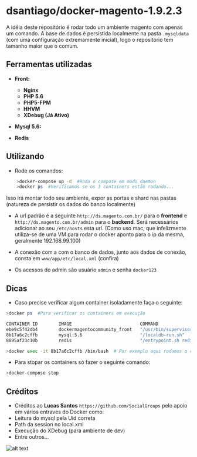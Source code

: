 # dsantiago/docker-magento-1.9.2.3

A idéia deste repositório é rodar todo um ambiente magento com apenas um comando. A base de dados é persistida localmente na pasta `.mysqldata` (com uma configuração extremamente inicial), logo o repositório tem tamanho maior que o comum.


## Ferramentas utilizadas
* **Front:** 
  * **Nginx** 
  * **PHP 5.6**
  * **PHP5-FPM**
  * **HHVM**
  * **XDebug (Já Ativo)**

* **Mysql 5.6:**

* **Redis**


## Utilizando
* Rode os comandos:
```bash
    >docker-compose up -d  #Roda o compose em modo daemon
    >docker ps  #Verificamos se os 3 containers estão rodando...
```
Isso irá montar todo seu ambiente, expor as portas e shard nas pastas (natureza de persistir os dados do banco localmente)

* A url padrão é a seguinte `http://ds.magento.com.br/` para o **frontend** e `http://ds.magento.com.br/admin` para o **backend**. Será necessários adicionar ao seu `/etc/hosts` esta url. (Como uso mac, que infelizmente utiliza-se de uma VM para rodar o docker aponto para o ip da mesma, geralmente 192.168.99.100)

* A conexão com a com o banco de dados, junto aos dados de conexão, consta em `www/app/etc/local.xml` (confira)

* Os acessos do admin são usuário `admin` e senha `docker123`


## Dicas
* Caso precise verificar algum container isoladamente faça o seguinte:

```bash
>docker ps  #Para verificar os containers em execução

CONTAINER ID        IMAGE                          COMMAND                  CREATED             STATUS              PORTS                                                              NAMES
ebe9c5f42db4        dockermagentocommunity_front   "/usr/bin/supervisord"   About an hour ago   Up About an hour    0.0.0.0:80->80/tcp, 0.0.0.0:443->443/tcp, 0.0.0.0:9000->9000/tcp   dockermagentocommunity_front_1
8b17a6c2cffb        mysql:5.6                      "/localdb-run.sh"        About an hour ago   Up About an hour    0.0.0.0:3306->3306/tcp                                             dockermagentocommunity_mysql_1
8895af23c10b        redis                          "/entrypoint.sh redis"   About an hour ago   Up About an hour    0.0.0.0:6379->6379/tcp                                             dockermagentocommunity_redis_1

>docker exec -it 8b17a6c2cffb /bin/bash  # Por exemplo aqui rodamos o container de mysql a partir de sua hash para acessar verificar algum dados
```
* Para stopar os containers só fazer o seguinte comando:

```bash
>docker-compose stop
```

## Créditos
 * Créditos ao **Lucas Santos** `https://github.com/SocialGroups` pelo apoio em vários entraves do Docker como:
  * Leitura do mysql pela Uid correta
  * Path da session no local.xml
  * Execução do XDebug (para ambiente de dev)
  * Entre outros...

![alt text](https://media.giphy.com/media/zsdlritBT7QhW/giphy.gif "Muito torço por você com o docker amiguinhos :)")
